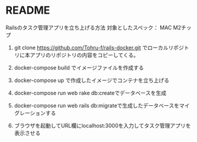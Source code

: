# README
Railsのタスク管理アプリを立ち上げる方法
対象としたスペック： MAC M2チップ

1. git clone https://github.com/Tohru-f/rails-docker.git でローカルリポジトリに本アプリのリポジトリの内容をコピーしてくる。

2. docker-compose build でイメージファイルを作成する

3. docker-compose up で作成したイメージでコンテナを立ち上げる

4. docker-compose run web rake db:createでデータベースを生成

5. docker-compose run web rails db:migrateで生成したデータベースをマイグレーションする

6. ブラウザを起動してURL欄にlocalhost:3000を入力してタスク管理アプリを表示させる